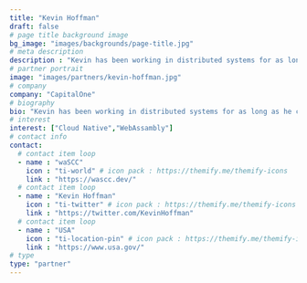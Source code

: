 ```yaml
---
title: "Kevin Hoffman"
draft: false
# page title background image
bg_image: "images/backgrounds/page-title.jpg"
# meta description
description : "Kevin has been working in distributed systems for as long as he can remember."
# partner portrait
image: "images/partners/kevin-hoffman.jpg"
# company
company: "CapitalOne"
# biography
bio: "Kevin has been working in distributed systems for as long as he can remember, and has been building applications for the cloud since before it was called the cloud. He taught customers how to modernize their applications when working for Pivotal, built *biometrics as a service* for Clear, and is now converting napkin drawings into software in the cloud for Capital One. He is the author of *Programming WebAssembly with Rust*, *Cloud Native Go*, and 19 other books on various programming topics."
# interest
interest: ["Cloud Native","WebAssambly"]
# contact info
contact:
  # contact item loop
  - name : "waSCC"
    icon : "ti-world" # icon pack : https://themify.me/themify-icons
    link : "https://wascc.dev/"
  # contact item loop
  - name : "Kevin Hoffman"
    icon : "ti-twitter" # icon pack : https://themify.me/themify-icons
    link : "https://twitter.com/KevinHoffman"
  # contact item loop
  - name : "USA"
    icon : "ti-location-pin" # icon pack : https://themify.me/themify-icons
    link : "https://www.usa.gov/"
# type
type: "partner"
---
```

